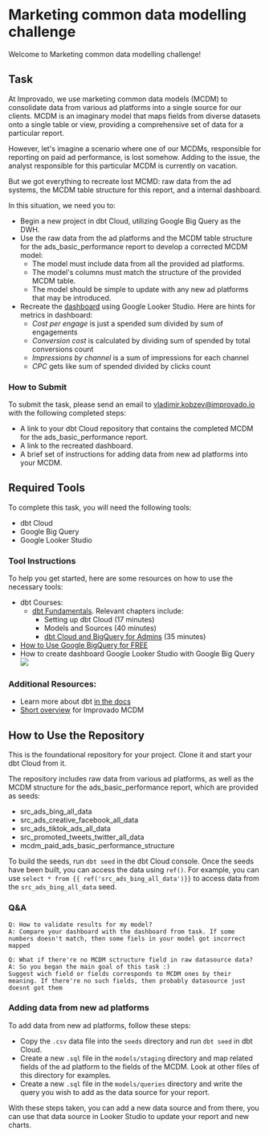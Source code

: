 # Marketing common data modelling challenge
Welcome to Marketing common data modelling challenge!

## Task
At Improvado, we use marketing common data models (MCDM) to consolidate data from various ad platforms into a single source for our clients. MCDM is an imaginary model that maps fields from diverse datasets onto a single table or view, providing a comprehensive set of data for a particular report.

However, let's imagine a scenario where one of our MCDMs, responsible for reporting on paid ad performance, is lost somehow. Adding to the issue, the analyst responsible for this particular MCDM is currently on vacation. 

But we got everything to recreate lost MCMD: raw data from the ad systems, the MCDM table structure for this report, and a internal dashboard.

In this situation, we need you to:
- Begin a new project in dbt Cloud, utilizing Google Big Query as the DWH.
- Use the raw data from the ad platforms and the MCDM table structure for the ads_basic_performance report to develop a corrected MCDM model:
	- The model must include data from all the provided ad platforms.
	- The model's columns must match the structure of the provided MCDM table.
	- The model should be simple to update with any new ad platforms that may be introduced.
- Recreate the [dashboard](https://lookerstudio.google.com/reporting/fa668749-b82f-41a8-a12e-f7d9c0733b57/page/tEnnC) using Google Looker Studio. Here are hints for metrics in dashboard:
	- *Cost per engage* is just a spended sum divided by sum of engagements
	- *Conversion cost* is calculated by dividing sum of spended by total conversions count
	- *Impressions by channel* is a sum of impressions for each channel
	- *CPC* gets like sum of spended divided by clicks count

### How to Submit
To submit the task, please send an email to [vladimir.kobzev@improvado.io](mailto:vladimir.kobzev@improvado.io) with the following completed steps:
-   A link to your dbt Cloud repository that contains the completed MCDM for the ads_basic_performance report.
-   A link to the recreated dashboard.
-   A brief set of instructions for adding data from new ad platforms into your MCDM.

## Required Tools
To complete this task, you will need the following tools:
-   dbt Cloud
-   Google Big Query
-   Google Looker Studio

### Tool Instructions
To help you get started, here are some resources on how to use the necessary tools:
-   dbt Courses:
    -   [dbt Fundamentals](https://courses.getdbt.com/courses/fundamentals). Relevant chapters include:
        -   Setting up dbt Cloud (17 minutes)
        -   Models and Sources (40 minutes)
        -   [dbt Cloud and BigQuery for Admins](https://courses.getdbt.com/courses/dbt-cloud-and-bigquery-for-admins) (35 minutes)
-   [How to Use Google BigQuery for FREE](https://levelup.gitconnected.com/how-to-use-google-bigquery-for-free-9c2a65e3a78c#)
- How to create dashboard Google Looker Studio with Google Big Query
		![](https://github.com/technomonah/dbt_mcdm_challenge/blob/main/how_to_export_gbq_to_looker.gif)


### Additional Resources:
- Learn more about dbt [in the docs](https://docs.getdbt.com/docs/introduction)
- [Short overview](https://improvado.io/products/mcdm) for Improvado MCDM

## How to Use the Repository
This is the foundational repository for your project. Clone it and start your dbt Cloud from it.

The repository includes raw data from various ad platforms, as well as the MCDM structure for the ads_basic_performance report, which are provided as seeds:

-   src_ads_bing_all_data
-   src_ads_creative_facebook_all_data
-   src_ads_tiktok_ads_all_data
-   src_promoted_tweets_twitter_all_data
-   mcdm_paid_ads_basic_performance_structure

To build the seeds, run `dbt seed` in the dbt Cloud console. Once the seeds have been built, you can access the data using `ref()`. For example, you can use `select * from {{ ref('src_ads_bing_all_data')}}` to access data from the `src_ads_bing_all_data` seed.

### Q&A
	Q: How to validate results for my model? 
	A: Compare your dashboard with the dashboard from task. If some numbers doesn't match, then some fiels in your model got incorrect mapped  

	Q: What if there're no MCDM sctructure field in raw datasource data?
	A: So you began the main goal of this task :)
	Suggest wich field or fields corresponds to MCDM ones by their meaning. If there're no such fields, then probably datasource just doesnt got them


### Adding data from new ad platforms

To add data from new ad platforms, follow these steps:

- Copy the `.csv` data file into the `seeds` directory and run `dbt seed` in dbt Cloud.
- Create a new `.sql` file in the `models/staging` directory and map related fields of the ad platform to the fields of the MCDM. Look at other files of this directory for examples.
- Create a new `.sql` file in the `models/queries` directory and write the query you wish to add as the data source for your report.

With these steps taken, you can add a new data source and from there, you can use that data source in Looker Studio to update your report and new charts.
